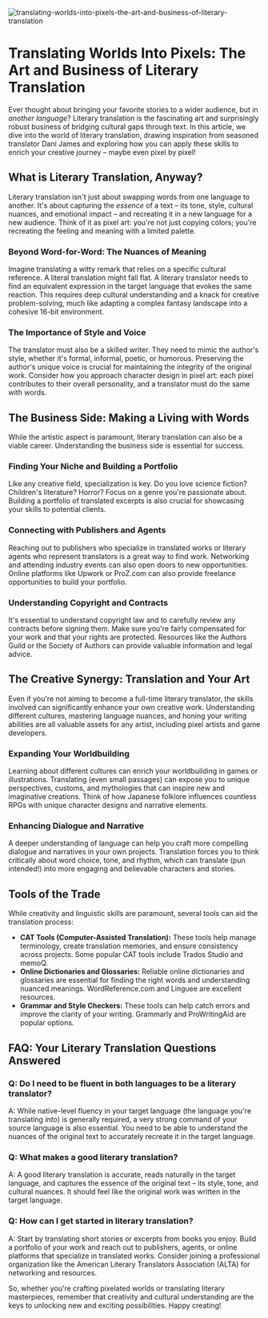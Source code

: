 ![translating-worlds-into-pixels-the-art-and-business-of-literary-translation](https://images.pexels.com/photos/7970094/pexels-photo-7970094.jpeg?auto=compress&cs=tinysrgb&fit=crop&h=627&w=1200)

# Translating Worlds Into Pixels: The Art and Business of Literary Translation

Ever thought about bringing your favorite stories to a wider audience, but in *another language*? Literary translation is the fascinating art and surprisingly robust business of bridging cultural gaps through text. In this article, we dive into the world of literary translation, drawing inspiration from seasoned translator Dani James and exploring how you can apply these skills to enrich your creative journey – maybe even pixel by pixel!

## What is Literary Translation, Anyway?

Literary translation isn't just about swapping words from one language to another. It's about capturing the *essence* of a text – its tone, style, cultural nuances, and emotional impact – and recreating it in a new language for a new audience. Think of it as pixel art: you're not just copying colors; you're recreating the feeling and meaning with a limited palette.

### Beyond Word-for-Word: The Nuances of Meaning

Imagine translating a witty remark that relies on a specific cultural reference. A literal translation might fall flat. A literary translator needs to find an equivalent expression in the target language that evokes the same reaction. This requires deep cultural understanding and a knack for creative problem-solving, much like adapting a complex fantasy landscape into a cohesive 16-bit environment.

### The Importance of Style and Voice

The translator must also be a skilled writer. They need to mimic the author's style, whether it's formal, informal, poetic, or humorous. Preserving the author's unique voice is crucial for maintaining the integrity of the original work. Consider how you approach character design in pixel art: each pixel contributes to their overall personality, and a translator must do the same with words.

## The Business Side: Making a Living with Words

While the artistic aspect is paramount, literary translation can also be a viable career. Understanding the business side is essential for success.

### Finding Your Niche and Building a Portfolio

Like any creative field, specialization is key. Do you love science fiction? Children's literature? Horror? Focus on a genre you're passionate about. Building a portfolio of translated excerpts is also crucial for showcasing your skills to potential clients.

### Connecting with Publishers and Agents

Reaching out to publishers who specialize in translated works or literary agents who represent translators is a great way to find work. Networking and attending industry events can also open doors to new opportunities. Online platforms like Upwork or ProZ.com can also provide freelance opportunities to build your portfolio.

### Understanding Copyright and Contracts

It's essential to understand copyright law and to carefully review any contracts before signing them. Make sure you're fairly compensated for your work and that your rights are protected. Resources like the Authors Guild or the Society of Authors can provide valuable information and legal advice.

## The Creative Synergy: Translation and Your Art

Even if you're not aiming to become a full-time literary translator, the skills involved can significantly enhance your own creative work. Understanding different cultures, mastering language nuances, and honing your writing abilities are all valuable assets for any artist, including pixel artists and game developers.

### Expanding Your Worldbuilding

Learning about different cultures can enrich your worldbuilding in games or illustrations. Translating (even small passages) can expose you to unique perspectives, customs, and mythologies that can inspire new and imaginative creations. Think of how Japanese folklore influences countless RPGs with unique character designs and narrative elements.

### Enhancing Dialogue and Narrative

A deeper understanding of language can help you craft more compelling dialogue and narratives in your own projects. Translation forces you to think critically about word choice, tone, and rhythm, which can translate (pun intended!) into more engaging and believable characters and stories.

## Tools of the Trade

While creativity and linguistic skills are paramount, several tools can aid the translation process:

*   **CAT Tools (Computer-Assisted Translation):** These tools help manage terminology, create translation memories, and ensure consistency across projects. Some popular CAT tools include Trados Studio and memoQ.
*   **Online Dictionaries and Glossaries:** Reliable online dictionaries and glossaries are essential for finding the right words and understanding nuanced meanings. WordReference.com and Linguee are excellent resources.
*   **Grammar and Style Checkers:** These tools can help catch errors and improve the clarity of your writing. Grammarly and ProWritingAid are popular options.

## FAQ: Your Literary Translation Questions Answered

### Q: Do I need to be fluent in both languages to be a literary translator?

A: While native-level fluency in your target language (the language you're translating *into*) is generally required, a very strong command of your source language is also essential. You need to be able to understand the nuances of the original text to accurately recreate it in the target language.

### Q: What makes a good literary translation?

A: A good literary translation is accurate, reads naturally in the target language, and captures the essence of the original text – its style, tone, and cultural nuances. It should feel like the original work was written in the target language.

### Q: How can I get started in literary translation?

A: Start by translating short stories or excerpts from books you enjoy. Build a portfolio of your work and reach out to publishers, agents, or online platforms that specialize in translated works. Consider joining a professional organization like the American Literary Translators Association (ALTA) for networking and resources.

So, whether you're crafting pixelated worlds or translating literary masterpieces, remember that creativity and cultural understanding are the keys to unlocking new and exciting possibilities. Happy creating!
